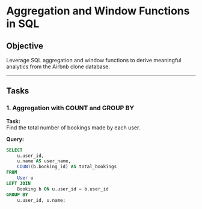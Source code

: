 # Aggregation and Window Functions in SQL

## Objective
Leverage SQL aggregation and window functions to derive meaningful analytics from the Airbnb clone database.

---

## Tasks

### 1. Aggregation with COUNT and GROUP BY

**Task:**  
Find the total number of bookings made by each user.

**Query:**
```sql
SELECT 
    u.user_id,
    u.name AS user_name,
    COUNT(b.booking_id) AS total_bookings
FROM 
    User u
LEFT JOIN 
    Booking b ON u.user_id = b.user_id
GROUP BY 
    u.user_id, u.name;
